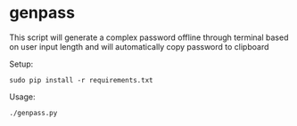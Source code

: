 # genpass

This script will generate a complex password offline through terminal based on user input length
and will automatically copy password to clipboard

Setup:

    sudo pip install -r requirements.txt

Usage:

    ./genpass.py

